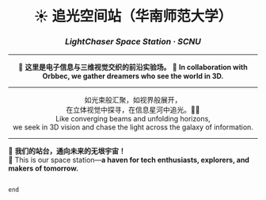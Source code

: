 <div align="center">

# ☀️ 追光空间站（华南师范大学）  
### *LightChaser Space Station · SCNU*

---

🔭 **这里是电子信息与三维视觉交织的前沿实验场。**
🤝 __In collaboration with Orbbec, we gather dreamers who see the world in 3D.__  

---

</div>

<div align="center">
  
如光束般汇聚，如视界般展开，  
在立体视觉中探寻，在信息星河中追光。🌌🔮  
Like converging beams and unfolding horizons,  
we seek in 3D vision and chase the light across the galaxy of information.  

</div>

---

🚀 **我们的站台，通向未来的无垠宇宙！**  
🌟 This is our space station—**a haven for tech enthusiasts, explorers, and makers of tomorrow.**

```

end
```
